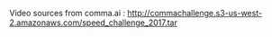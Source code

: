 Video sources from comma.ai :
http://commachallenge.s3-us-west-2.amazonaws.com/speed_challenge_2017.tar


